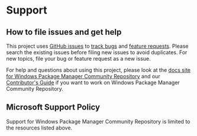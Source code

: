 # Support

## How to file issues and get help

This project uses [GitHub issues][gh-issue] to [track bugs][gh-bug] and [feature requests][gh-feature]. Please search the existing issues before filing new issues to avoid duplicates. For new topics, file your bug or feature request as a new issue.

For help and questions about using this project, please look at the [docs site for Windows Package Manager Community Repository][docs] and our [Contributor's Guide][contributor] if you want to work on Windows Package Manager Community Repository.

## Microsoft Support Policy

Support for Windows Package Manager Community Repository is limited to the resources listed above.

[gh-issue]: https://github.com/microsoft/winget-pkgs/issues/new/choose
[gh-bug]: https://github.com/microsoft/winget-pkgs/issues/new?assignees=&labels=Issue-Bug&template=package_issue.yml&title=%5BPackage+Issue%5D%3A+Package.Identifer
[gh-feature]: https://github.com/microsoft/winget-pkgs/issues/new?assignees=&labels=Issue-Feature&template=feature_request.yml&title=%5BNew+Feature%5D%3A+
[docs]: https://learn.microsoft.com/windows/package-manager/package/
[contributor]: https://github.com/microsoft/winget-pkgs/blob/master/CONTRIBUTING.md

